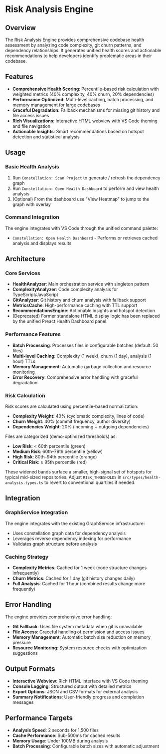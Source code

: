 # Risk Analysis Engine

## Overview
The Risk Analysis Engine provides comprehensive codebase health assessment by analyzing code complexity, git churn patterns, and dependency relationships. It generates unified health scores and actionable recommendations to help developers identify problematic areas in their codebase.

## Features
- **Comprehensive Health Scoring**: Percentile-based risk calculation with weighted metrics (40% complexity, 40% churn, 20% dependencies)
- **Performance Optimized**: Multi-level caching, batch processing, and memory management for large codebases
- **Graceful Degradation**: Fallback mechanisms for missing git history and file access issues
- **Rich Visualizations**: Interactive HTML webview with VS Code theming and file navigation
- **Actionable Insights**: Smart recommendations based on hotspot detection and statistical analysis

## Usage

### Basic Health Analysis
1. Run `Constellation: Scan Project` to generate / refresh the dependency graph
2. Run `Constellation: Open Health Dashboard` to perform and view health analysis
3. (Optional) From the dashboard use "View Heatmap" to jump to the graph with overlay

### Command Integration
The engine integrates with VS Code through the unified command palette:
- `Constellation: Open Health Dashboard` - Performs or retrieves cached analysis and displays results

## Architecture

### Core Services
- **HealthAnalyzer**: Main orchestration service with singleton pattern
- **ComplexityAnalyzer**: Code complexity analysis for TypeScript/JavaScript
- **GitAnalyzer**: Git history and churn analysis with fallback support
- **MetricsCache**: High-performance caching with TTL support
- **RecommendationsEngine**: Actionable insights and hotspot detection
- (Deprecated) Former standalone HTML display logic has been replaced by the unified Preact Health Dashboard panel.

### Performance Features
- **Batch Processing**: Processes files in configurable batches (default: 50 files)
- **Multi-level Caching**: Complexity (1 week), churn (1 day), analysis (1 hour) TTLs
- **Memory Management**: Automatic garbage collection and resource monitoring
- **Error Recovery**: Comprehensive error handling with graceful degradation

### Risk Calculation
Risk scores are calculated using percentile-based normalization:
- **Complexity Weight**: 40% (cyclomatic complexity, lines of code)
- **Churn Weight**: 40% (commit frequency, author diversity)
- **Dependencies Weight**: 20% (incoming + outgoing dependencies)

Files are categorized (demo-optimized thresholds) as:
- **Low Risk**: < 60th percentile (green)
- **Medium Risk**: 60th–79th percentile (yellow)
- **High Risk**: 80th–94th percentile (orange)
- **Critical Risk**: ≥ 95th percentile (red)

These widened bands surface a smaller, high-signal set of hotspots for typical mid-sized repositories. Adjust `RISK_THRESHOLDS` in `src/types/health-analysis.types.ts` to revert to conventional quartiles if needed.

## Integration

### GraphService Integration
The engine integrates with the existing GraphService infrastructure:
- Uses constellation graph data for dependency analysis
- Leverages reverse dependency indexing for performance
- Validates graph structure before analysis

### Caching Strategy
- **Complexity Metrics**: Cached for 1 week (code structure changes infrequently)
- **Churn Metrics**: Cached for 1 day (git history changes daily)
- **Full Analysis**: Cached for 1 hour (combined results change more frequently)

## Error Handling
The engine provides comprehensive error handling:
- **Git Fallback**: Uses file system metadata when git is unavailable
- **File Access**: Graceful handling of permission and access issues
- **Memory Management**: Automatic batch size reduction on memory pressure
- **Resource Monitoring**: System resource checks with optimization suggestions

## Output Formats
- **Interactive Webview**: Rich HTML interface with VS Code theming
- **Console Logging**: Structured output with detailed metrics
- **Export Options**: JSON and CSV formats for external analysis
- **Summary Notifications**: User-friendly progress and completion messages

## Performance Targets
- **Analysis Speed**: 2 seconds for 1,500 files
- **Cache Performance**: Sub-500ms for cached results
- **Memory Usage**: Under 100MB during analysis
- **Batch Processing**: Configurable batch sizes with automatic adjustment